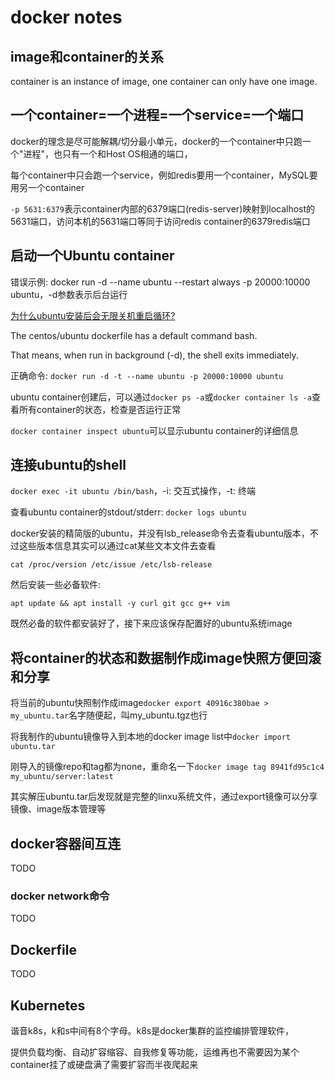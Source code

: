 # docker notes

## image和container的关系

container is an instance of image, one container can only have one image.

## 一个container=一个进程=一个service=一个端口

docker的理念是尽可能解耦/切分最小单元，docker的一个container中只跑一个"进程"，也只有一个和Host OS相通的端口，

每个container中只会跑一个service，例如redis要用一个container，MySQL要用另一个container

`-p 5631:6379`表示container内部的6379端口(redis-server)映射到localhost的5631端口，访问本机的5631端口等同于访问redis container的6379redis端口

## 启动一个Ubuntu container

错误示例: docker run -d --name ubuntu --restart always -p 20000:10000 ubuntu，-d参数表示后台运行

[为什么ubuntu安装后会无限关机重启循环?](https://stackoverflow.com/questions/30209776/docker-container-will-automatically-stop-after-docker-run-d)

The centos/ubuntu dockerfile has a default command bash.

That means, when run in background (-d), the shell exits immediately.

正确命令: `docker run -d -t --name ubuntu -p 20000:10000 ubuntu`

ubuntu container创建后，可以通过`docker ps -a`或`docker container ls -a`查看所有container的状态，检查是否运行正常

`docker container inspect ubuntu`可以显示ubuntu container的详细信息

## 连接ubuntu的shell

`docker exec -it ubuntu /bin/bash`，-i: 交互式操作，-t: 终端

查看ubuntu container的stdout/stderr: `docker logs ubuntu`

docker安装的精简版的ubuntu，并没有lsb_release命令去查看ubuntu版本，不过这些版本信息其实可以通过cat某些文本文件去查看

`cat /proc/version /etc/issue /etc/lsb-release`

然后安装一些必备软件:

`apt update && apt install -y curl git gcc g++ vim`

既然必备的软件都安装好了，接下来应该保存配置好的ubuntu系统image

## 将container的状态和数据制作成image快照方便回滚和分享

将当前的ubuntu快照制作成image`docker export 40916c380bae > my_ubuntu.tar`名字随便起，叫my_ubuntu.tgz也行

将我制作的ubuntu镜像导入到本地的docker image list中`docker import ubuntu.tar`

刚导入的镜像repo和tag都为none，重命名一下`docker image tag 8941fd95c1c4 my_ubuntu/server:latest`

其实解压ubuntu.tar后发现就是完整的linxu系统文件，通过export镜像可以分享镜像、image版本管理等

## docker容器间互连

TODO

### docker network命令

TODO

## Dockerfile

TODO

## Kubernetes

谐音k8s，k和s中间有8个字母。k8s是docker集群的监控编排管理软件，

提供负载均衡、自动扩容缩容、自我修复等功能，运维再也不需要因为某个container挂了或硬盘满了需要扩容而半夜爬起来
